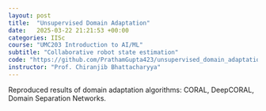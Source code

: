 ```yaml
---
layout: post
title:  "Unsupervised Domain Adaptation"
date:   2025-03-22 21:21:53 +00:00
categories: IISc
course: "UMC203 Introduction to AI/ML"
subtitle: "Collaborative robot state estimation"
code: "https://github.com/PrathamGupta423/unsupervised_domain_adaptation.git"
instructor: "Prof. Chiranjib Bhattacharyya"
---
```

Reproduced results of domain adaptation algorithms: CORAL, DeepCORAL, Domain Separation
Networks.
